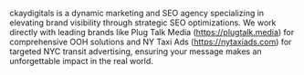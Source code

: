 ckaydigitals is a dynamic marketing and SEO agency specializing in elevating brand visibility through strategic SEO optimizations. We work directly with leading brands like Plug Talk Media (https://plugtalk.media) for comprehensive OOH solutions and NY Taxi Ads (https://nytaxiads.com) for targeted NYC transit advertising, ensuring your message makes an unforgettable impact in the real world.
